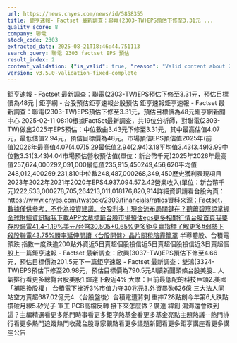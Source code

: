 ```yaml
---
url: https://news.cnyes.com/news/id/5858355
title: 鉅亨速報- Factset 最新調查：聯電(2303-TW)EPS預估下修至3.31元 ...
quality_score: 8
company: 聯電
stock_code: 2303
extracted_date: 2025-08-21T18:46:44.751113
search_query: 聯電 2303 factset EPS 預估
result_index: 2
content_validation: {"is_valid": true, "reason": "Valid content about 2303"}
version: v3.5.0-validation-fixed-complete
---
```


鉅亨速報 - Factset 最新調查：聯電(2303-TW)EPS預估下修至3.31元，預估目標價為48元 | 鉅亨網 - 台股預估‌‌鉅亨速報台股預估 鉅亨速報鉅亨速報 - Factset 最新調查：聯電(2303-TW)EPS預估下修至3.31元，預估目標價為48元鉅亨網新聞中心 2025-02-11 08:10‌根據FactSet最新調查，共19位分析師，對聯電(2303-TW)做出2025年EPS預估：中位數由3.43元下修至3.31元，其中最高估值4.07元，最低估值2.94元，預估目標價為48元。市場預估EPS預估值2025年(前值)2026年最高值4.07(4.07)5.29最低值2.94(2.94)3.18平均值3.43(3.49)3.99中位數3.31(3.43)4.04市場預估營收‌預估值(單位：新台幣千元)2025年2026年最高值257,624,000292,091,000最低值235,915,450249,456,620平均值248,012,400269,231,810中位數248,487,000268,349,450歷史獲利表現項目2023年2022年2021年2020年EPS4.937.094.572.42營業收入(單位：新台幣千元)222,533,000278,705,264213,011,018176,820,914詳細資訊請看台股內頁：https://www.cnyes.com/twstock/2303/financials/ratios資料來源：Factset，數據僅供參考，不作為投資建議。台股利多！現金流布局關鍵在？聽蕭碧燕說掌握全球財經資訊點我下載APP文章標籤台股市場預估eps更多相關行情台股首頁我要存股聯電41.4-1.19%美元/台幣30.505+0.65%更多鉅亨贏指標了解更多#弱勢下殺股聯電43.75%勝率延伸閱讀〈台股開盤〉晶片關稅陰霾籠罩 半導體股、台積電領跌 指數一度跌逾200點外資近5日賣超個股投信近5日賣超個股投信近3日賣超個股‌上一篇鉅亨速報 - Factset 最新調查：欣興(3037-TW)EPS預估下修至4.66元，預估目標價為201.5元下一篇鉅亨速報 - Factset 最新調查：雙鴻(3324-TW)EPS預估下修至20.98元，預估目標價為790.5元‌‌AI讀新聞頭條台股美股...人氣排行看更多總覽台股美股1.輝達下殺近4% 大摩：目前最低配的科技巨頭2.美國「補貼換股權」 台積電下挫近3%市值力守30兆元3.外資暴砍626億 三大法人同站空方賣超687.02億元4.〈台股盤後〉台積電遭背刺 重摔728點創今年第6大跌點摜破月線5.矽光子 軍工 PCB高檔反轉 接下來怎麼做？廣達 緯創 鴻海還會跌到這？‌主編精選看更多‌熱門時事看更多‌‌‌‌‌‌‌‌‌‌‌‌‌‌‌‌‌鉅亨熱基金看更多基金亮點主題熱議‌‌‌‌--‌‌‌‌熱門排行看更多熱門追蹤熱門收藏‌‌‌‌‌‌‌‌‌台股專家觀點看更多議題新聞看更多鉅亨講座看更多講座公告‌‌‌‌‌‌‌‌